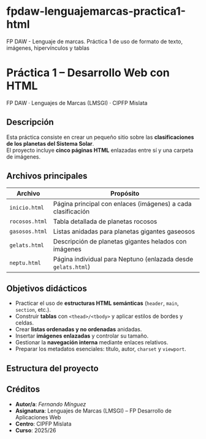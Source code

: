 # fpdaw-lenguajemarcas-practica1-html
FP DAW - Lenguaje de marcas. Práctica 1 de uso de formato de texto, imágenes, hipervínculos y tablas

# Práctica 1 – Desarrollo Web con HTML  
FP DAW · Lenguajes de Marcas (LMSGI) · CIPFP Mislata

## Descripción
Esta práctica consiste en crear un pequeño sitio sobre las **clasificaciones de los planetas del Sistema Solar**.  
El proyecto incluye **cinco páginas HTML** enlazadas entre sí y una carpeta de imágenes.

## Archivos principales
| Archivo | Propósito |
|---------|-----------|
| `inicio.html` | Página principal con enlaces (imágenes) a cada clasificación |
| `rocosos.html` | Tabla detallada de planetas rocosos |
| `gasosos.html` | Listas anidadas para planetas gigantes gaseosos |
| `gelats.html`  | Descripción de planetas gigantes helados con imágenes |
| `neptu.html`   | Página individual para Neptuno (enlazada desde `gelats.html`) |

## Objetivos didácticos
- Practicar el uso de **estructuras HTML semánticas** (`header`, `main`, `section`, etc.).  
- Construir **tablas** con `<thead>/<tbody>` y aplicar estilos de bordes y celdas.  
- Crear **listas ordenadas y no ordenadas** anidadas.  
- Insertar **imágenes enlazadas** y controlar su tamaño.  
- Gestionar la **navegación interna** mediante enlaces relativos.  
- Preparar los metadatos esenciales: título, autor, `charset` y `viewport`.

## Estructura del proyecto

## Créditos
- **Autor/a**: *Fernando Mínguez*  
- **Asignatura**: Lenguajes de Marcas (LMSGI) – FP Desarrollo de Aplicaciones Web  
- **Centro**: CIPFP Mislata  
- **Curso**: 2025/26
